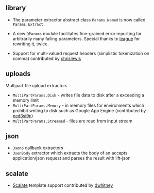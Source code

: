 library
-------

  * The parameter extractor abstract class `Params.Named` is now
    called `Params.Extract`
    
  * A new `QParams` module facilitates fine-grained error reporting for
    arbitrarily many failing parameters.  Special thanks to
    [league][league] for rewriting it, twice.
    
  * Support for multi-valued request headers (simplistic tokenization
    on comma) contributed by [chrislewis][chris]

[league]: http://github.com/league
[chris]: http://github.com/chrislewis

uploads
-------

Multipart file upload extractors

  * `MultiPartParams.Disk` - writes file data to disk after a exceeding a memory limit
  * `MultiPartParams.Memory` - in memory files for environments which
    prohibit writing to disk such as Google App Engine (contributed by
    [eed3si9n][ee])
  * `MultiPartParams.Streamed` - files are read from input stream

[ee]: http://github.com/eed3si9n

json
----

  * `Jsonp` callback extractors
  * `JsonBody` extractor which extracts the body of an accepts
    application/json request and parses the result with lift-json

scalate
------

  * [Scalate][scalate] template support contributed by [dwhitney](http://github.com/dwhitney)

[scalate]: http://scalate.fusesource.org/
